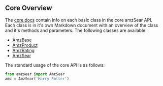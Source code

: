 ## Core Overview

The [core docs](./docs) contain info on each basic class in the core amzSear API. Each class is in it's own Markdown document with an overview of the class and it's methods and parameters. The following classes are available:
* [AmzBase](AmzBase.md)
* [AmzProduct](AmzProduct.md)
* [AmzRating](AmzRating.md)
* [AmzSear](AmzSear.md)

The standard usage of the core API is as follows:

```python
from amzsear import AmzSear
amz = AmzSear('Harry Potter')
```


